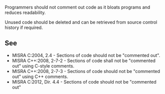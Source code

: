 Programmers should not comment out code as it bloats programs and reduces readability.

Unused code should be deleted and can be retrieved from source control history if required.

## See

*   MISRA C:2004, 2.4 - Sections of code should not be "commented out".
*   MISRA C++:2008, 2-7-2 - Sections of code shall not be "commented out" using C-style comments.
*   MISRA C++:2008, 2-7-3 - Sections of code should not be "commented out" using C++ comments.
*   MISRA C:2012, Dir. 4.4 - Sections of code should not be "commented out"